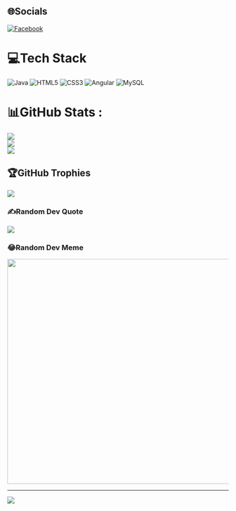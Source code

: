 
## 🌐Socials
[![Facebook](https://img.shields.io/badge/Facebook-%231877F2.svg?logo=Facebook&logoColor=white)](https://www.facebook.com/votam.ke.18400) 

# 💻Tech Stack
![Java](https://img.shields.io/badge/java-%23ED8B00.svg?style=plastic&logo=java&logoColor=white) ![HTML5](https://img.shields.io/badge/html5-%23E34F26.svg?style=plastic&logo=html5&logoColor=white) ![CSS3](https://img.shields.io/badge/css3-%231572B6.svg?style=plastic&logo=css3&logoColor=white) ![Angular](https://img.shields.io/badge/angular-%23DD0031.svg?style=plastic&logo=angular&logoColor=white) ![MySQL](https://img.shields.io/badge/mysql-%2300f.svg?style=plastic&logo=mysql&logoColor=white)
# 📊GitHub Stats :
![](https://github-readme-stats.vercel.app/api?username=DooGoon1&theme=radical&hide_border=false&include_all_commits=false&count_private=false)<br/>
![](https://github-readme-streak-stats.herokuapp.com/?user=DooGoon1&theme=radical&hide_border=false)<br/>
![](https://github-readme-stats.vercel.app/api/top-langs/?username=DooGoon1&theme=radical&hide_border=false&include_all_commits=false&count_private=false&layout=compact)

## 🏆GitHub Trophies
![](https://github-trophies.vercel.app/?username=DooGoon1&theme=radical&no-frame=false&no-bg=false&margin-w=4)

### ✍️Random Dev Quote
![](https://quotes-github-readme.vercel.app/api?type=horizontal&theme=radical)

### 😂Random Dev Meme
<img src="https://random-memer.herokuapp.com" width="512px"/>

---
[![](https://visitcount.itsvg.in/api?id=DooGoon1&icon=0&color=0)](https://visitcount.itsvg.in)
